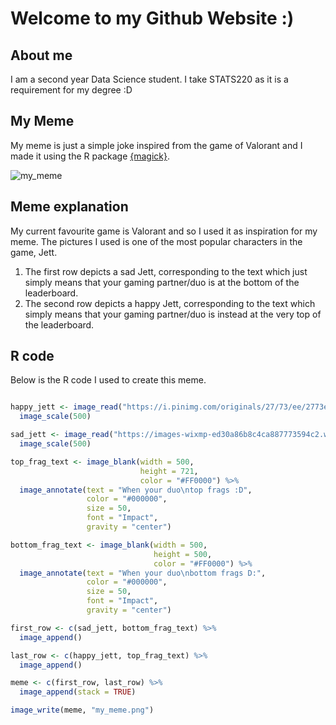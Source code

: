 # Welcome to my Github Website :)

## About me
I am a second year Data Science student. I take STATS220 as it is a requirement for my degree :D

## My Meme
My meme is just a simple joke inspired from the game of Valorant and I made it using the R package [{magick}](https://cran.r-project.org/web/packages/magick/vignettes/intro.html).

![my_meme](https://user-images.githubusercontent.com/100745310/158976770-1784a090-6f95-40dd-a4e6-06c2ae3a470d.png)

## Meme explanation
My current favourite game is Valorant and so I used it as inspiration for my meme. The pictures I used is one of the most popular characters in the game, Jett.
1. The first row depicts a sad Jett, corresponding to the text which just simply means that your gaming partner/duo is at the bottom of the leaderboard.
2. The second row depicts a happy Jett, corresponding to the text which simply means that your gaming partner/duo is instead at the very top of the leaderboard.

## R code
Below is the R code I used to create this meme.

~~~r

happy_jett <- image_read("https://i.pinimg.com/originals/27/73/ee/2773eec3599f861615a47688a9762ee7.png") %>%
  image_scale(500)

sad_jett <- image_read("https://images-wixmp-ed30a86b8c4ca887773594c2.wixmp.com/f/6297aec8-0582-4204-bd60-a34bae51535d/de12b5e-5408cfad-8758-4f71-b1ab-7a2f785ebee8.jpg?token=eyJ0eXAiOiJKV1QiLCJhbGciOiJIUzI1NiJ9.eyJzdWIiOiJ1cm46YXBwOjdlMGQxODg5ODIyNjQzNzNhNWYwZDQxNWVhMGQyNmUwIiwiaXNzIjoidXJuOmFwcDo3ZTBkMTg4OTgyMjY0MzczYTVmMGQ0MTVlYTBkMjZlMCIsIm9iaiI6W1t7InBhdGgiOiJcL2ZcLzYyOTdhZWM4LTA1ODItNDIwNC1iZDYwLWEzNGJhZTUxNTM1ZFwvZGUxMmI1ZS01NDA4Y2ZhZC04NzU4LTRmNzEtYjFhYi03YTJmNzg1ZWJlZTguanBnIn1dXSwiYXVkIjpbInVybjpzZXJ2aWNlOmZpbGUuZG93bmxvYWQiXX0.Ie0YrszUdLRv4hV5FRJYTNX_wsNmF4C0u6-LGemuaKA") %>%
  image_scale(500)

top_frag_text <- image_blank(width = 500,
                             height = 721,
                             color = "#FF0000") %>%
  image_annotate(text = "When your duo\ntop frags :D",
                 color = "#000000",
                 size = 50,
                 font = "Impact",
                 gravity = "center")

bottom_frag_text <- image_blank(width = 500,
                                height = 500,
                                color = "#FF0000") %>%
  image_annotate(text = "When your duo\nbottom frags D:",
                 color = "#000000",
                 size = 50,
                 font = "Impact",
                 gravity = "center")

first_row <- c(sad_jett, bottom_frag_text) %>%
  image_append()

last_row <- c(happy_jett, top_frag_text) %>%
  image_append()

meme <- c(first_row, last_row) %>%
  image_append(stack = TRUE)

image_write(meme, "my_meme.png")

~~~
